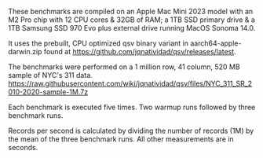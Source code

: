 These benchmarks are compiled on an Apple Mac Mini 2023 model with an M2 Pro chip
with 12 CPU cores & 32GB of RAM; a 1TB SSD primary drive & a 1TB Samsung SSD 970 Evo plus
external drive running MacOS Sonoma 14.0.


It uses the prebuilt, CPU optimized qsv binary variant in aarch64-apple-darwin.zip
found at https://github.com/jqnatividad/qsv/releases/latest.


The benchmarks were performed on a 1 million row, 41 column, 520 MB sample of NYC's 311 data.
https://raw.githubusercontent.com/wiki/jqnatividad/qsv/files/NYC_311_SR_2010-2020-sample-1M.7z

Each benchmark is executed five times. Two warmup runs followed by three benchmark runs.

Records per second is calculated by dividing the number of records (1M) by the mean of the three benchmark runs. All other measurements are in seconds.
